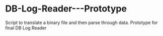 # DB-Log-Reader---Prototype
Script to translate a binary file and then parse through data. Prototype for final DB Log Reader
